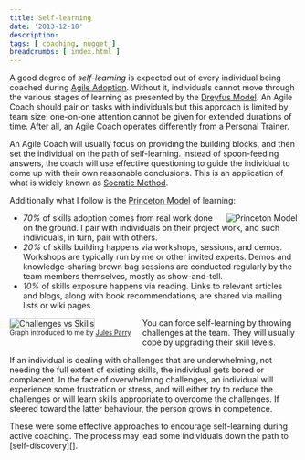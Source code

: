 ```yaml
---
title: Self-learning
date: '2013-12-18'
description:
tags: [ coaching, nugget ]
breadcrumbs: [ index.html ]
---
```


A good degree of *self-learning* is expected out of every individual being coached during [Agile Adoption][]. Without it, individuals cannot move through the various stages of learning as presented by the [Dreyfus Model][]. An Agile Coach should pair on tasks with individuals but this approach is limited by team size: one-on-one attention cannot be given for extended durations of time. After all, an Agile Coach operates differently from a Personal Trainer.

[Agile Adoption]:/agile-coaching-engagements
[Dreyfus Model]:http://en.wikipedia.org/wiki/Dreyfus_model_of_skill_acquisition

An Agile Coach will usually focus on providing the building blocks, and then set the individual on the path of self-learning. Instead of spoon-feeding answers, the coach will use effective questioning to guide the individual to come up with their own reasonable conclusions. This is an application of what is widely known as [Socratic Method][].

[Socratic Method]:http://en.wikipedia.org/wiki/Socratic_method

Additionally what I follow is the [Princeton Model][] of learning:

[Princeton Model]:http://www.princeton.edu/hr/learning/philosophy/

<img alt="Princeton Model" src="{{urls.media}}/images/coaching/princeton-model.png" style="float:right; margin: 0px 0px 0px 20px; width: auto">

* *70%* of skills adoption comes from real work done on the ground. I pair with individuals on their project work, and such individuals, in turn, pair with others.
* *20%* of skills building happens via workshops, sessions, and demos. Workshops are typically run by me or other invited experts. Demos and knowledge-sharing brown bag sessions are conducted regularly by the team members themselves, mostly as show-and-tell.
* *10%* of skills exposure happens via reading. Links to relevant articles and blogs, along with book recommendations, are shared via mailing lists or wiki pages.

<div style="float:left; margin: 0px 20px 20px 0px; width: auto">
  <img alt="Challenges vs Skills" src="{{urls.media}}/images/coaching/challenges-vs-skills.png" style="border: 1px solid silver"><br>
  <small class="muted">Graph introduced to me by <a href="http://www.linkedin.com/pub/julian-parry/3/999/31">Jules Parry</a></small>
</div>

You can force self-learning by throwing challenges at the team. They will usually cope by upgrading their skill levels.

If an individual is dealing with challenges that are underwhelming, not needing the full extent of existing skills, the individual gets bored or complacent. In the face of overwhelming challenges, an individual will experience some frustration or stress, and will either try to reduce the challenges or will learn skills appropriate to overcome the challenges. If steered toward the latter behaviour, the person grows in competence.

<div style="clear:both"></div>
These were some effective approaches to encourage self-learning during active coaching. The process may lead some individuals down the path to [self-discovery][].

[self-discovery]:/self-discovery
